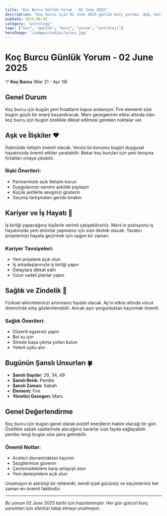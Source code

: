 ```yaml
---
title: "Koç Burcu Günlük Yorum - 02 June 2025"
description: "Koç burcu için 02 June 2025 günlük burç yorumu. Aşk, kariyer, sağlık ve şanslı sayılar."
pubDate: 2025-06-02
category: "astrology"
tags: ["koç", "günlük", "burç", "yorum", "astroloji"]
heroImage: "/images/zodiac/aries.jpg"
---
```


# Koç Burcu Günlük Yorum - 02 June 2025

♈ **Koç Burcu** (Mar 21 - Apr 19)

## Genel Durum

Koç burcu için bugün yeni fırsatların kapısı aralanıyor. Fire elementi size bugün güçlü bir enerji kazandıracak. Mars gezegeninin etkisi altında olan koç burcu için bugün özellikle dikkat edilmesi gereken noktalar var.

## Aşk ve İlişkiler ❤️

İlişkinizde iletişim önemli olacak. Venüs'ün konumu bugün duygusal hayatınızda önemli etkiler yaratabilir. Bekar koç burçları için yeni tanışma fırsatları ortaya çıkabilir.

### İlişki Önerileri:
- Partnerinizle açık iletişim kurun
- Duygularınızı samimi şekilde paylaşın
- Küçük jestlerle sevginizi gösterin
- Geçmiş tartışmaları geride bırakın

## Kariyer ve İş Hayatı 💼

İş birliği yapacağınız kişilerle verimli çalışabilirsiniz. Mars'ın pozisyonu iş hayatınızda yeni atılımlar yapmanız için size destek olacak. Yaratıcı projelerinizi hayata geçirmek için uygun bir zaman.

### Kariyer Tavsiyeleri:
- Yeni projelere açık olun
- İş arkadaşlarınızla iş birliği yapın
- Detaylara dikkat edin
- Uzun vadeli planlar yapın

## Sağlık ve Zindelik 🏥

Fiziksel aktivitelerinizi artırmanız faydalı olacak. Ay'ın etkisi altında vücut direncinde artış gözlemlenebilir. Ancak aşırı yorgunluktan kaçınmak önemli.

### Sağlık Önerileri:
- Düzenli egzersiz yapın
- Bol su için
- Stresle başa çıkma yolları bulun
- Yeterli uyku alın

## Bugünün Şanslı Unsurları 🍀

- **Şanslı Sayılar:** 29, 34, 49
- **Şanslı Renk:** Pembe
- **Şanslı Zaman:** Sabah
- **Element:** Fire
- **Yönetici Gezegen:** Mars

## Genel Değerlendirme

Koç burcu için bugün genel olarak pozitif enerjilerin hakim olacağı bir gün. Özellikle sabah saatlerinde alacağınız kararlar size fayda sağlayabilir. pembe rengi bugün size şans getirebilir.

### Önemli Notlar:
- Aceleci davranmaktan kaçının
- Sezgilerinize güvenin
- Çevrenizdekilere karşı anlayışlı olun
- Yeni deneyimlere açık olun

Unutmayın ki astroloji bir rehberdir, kendi içsel gücünüz ve seçimleriniz her zaman en önemli faktördür.

---

*Bu yorum 02 June 2025 tarihi için hazırlanmıştır. Her gün güncel burç yorumları için sitemizi takip etmeyi unutmayın.*
